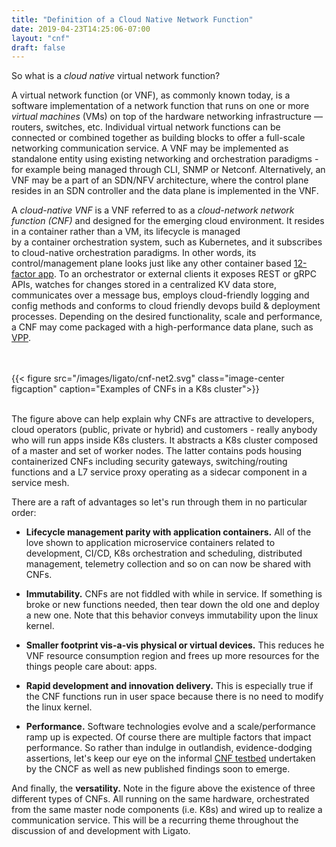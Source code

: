 ```yaml
---
title: "Definition of a Cloud Native Network Function"
date: 2019-04-23T14:25:06-07:00
layout: "cnf"
draft: false
---
```


So what is a *cloud native* virtual network function?

 

A virtual network function (or VNF), as commonly known today, is a software
implementation of a network function that runs on one or more *virtual 
machines* (VMs) on top of the hardware networking infrastructure — routers,
switches, etc. Individual virtual network functions can be connected or
combined together as building blocks to offer a full-scale networking 
communication service. A VNF may be implemented as standalone entity using
existing networking and orchestration paradigms - for example being 
managed through CLI, SNMP or Netconf. Alternatively, an VNF may be a part
of an SDN/NFV architecture, where the control plane resides in an SDN 
controller and the data plane is implemented in the VNF.



A *cloud-native VNF* is a VNF referred to as a *cloud-network network function (CNF)* and designed for the emerging cloud environment.
It resides in a container rather than a VM, its lifecycle is managed  
by a container orchestration system, such as Kubernetes, and it subscribes to
cloud-native orchestration paradigms. In other words, its control/management
plane looks just like any other container based [12-factor app](https://12factor.net). To 
an orchestrator or external clients it exposes REST or gRPC APIs, watches for changes stored
in a centralized KV data store, communicates over a message bus, employs cloud-friendly
logging and config methods and conforms to cloud friendly devops build & deployment processes.
Depending on the desired functionality, scale and performance, a CNF may come packaged with a high-performance data plane, such as [VPP](https://fd.io).
<br />
<br />
<br />

{{< figure src="/images/ligato/cnf-net2.svg" class="image-center figcaption" caption="Examples of CNFs in a K8s cluster">}}

<br />
The figure above can help explain why CNFs are attractive to developers, cloud operators (public, private or hybrid) and customers - really anybody who will run apps inside K8s clusters. It abstracts a K8s cluster composed of a master and set of worker nodes. The latter contains pods housing containerized CNFs including security gateways, switching/routing functions and a L7 service proxy operating as a sidecar component in a service mesh. 

There are a raft of advantages so let's run through them in no particular order:

* __Lifecycle management parity with application containers.__ All of the love shown to application microservice containers related to development, CI/CD, K8s orchestration and scheduling, distributed management, telemetry collection and so on can now be shared with CNFs.

* __Immutability.__ CNFs are not fiddled with while in service. If something is broke or new functions needed, then tear down the old one and deploy a new one. Note that this behavior conveys immutability upon the linux kernel.

* __Smaller footprint vis-a-vis physical or virtual devices.__ This reduces he VNF resource consumption region and frees up more resources for the things people care about: apps.

* __Rapid development and innovation delivery.__ This is especially true if the CNF functions run in user space because there is no need to modify the linux kernel.

* __Performance.__ Software technologies evolve and a scale/performance ramp up is expected. Of course there are multiple factors that impact performance. So rather than indulge in outlandish, evidence-dodging assertions, let's keep our eye on the informal [CNF testbed](https://github.com/cncf/cnf-testbed) undertaken by the CNCF as well as new published findings soon to emerge.

And finally, the __versatility.__ Note in the figure above the existence of three different types of CNFs. All running on the same hardware, orchestrated from the same master node components (i.e. K8s) and wired up to realize a communication service. This will be a recurring theme throughout the discussion of and development with Ligato.

